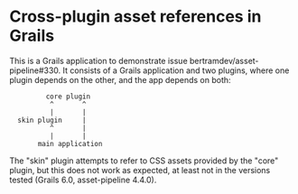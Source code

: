 # Cross-plugin asset references in Grails

This is a Grails application to demonstrate issue bertramdev/asset-pipeline#330.  It consists of a Grails application and two plugins, where one plugin depends on the other, and the app depends on both:

```
         core plugin
          ^       ^
          |       |
  skin plugin     |
          ^       |
          |       |
       main application
```

The "skin" plugin attempts to refer to CSS assets provided by the "core" plugin, but this does not work as expected, at least not in the versions tested (Grails 6.0, asset-pipeline 4.4.0).
